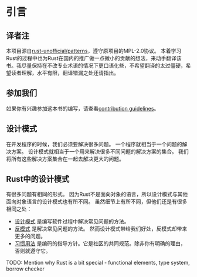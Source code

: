 # 引言

## 译者注

本项目源自[rust-unofficial/patterns](https://github.com/rust-unofficial/patterns)，遵守原项目的MPL-2.0协议。
本着学习Rust的过程中也为Rust在国内的推广做一点微小的贡献的想法，来动手翻译该书。我尽量保持在不改专业术语的情况下更口语化些，不希望翻译的太过僵硬，希望读者理解，水平有限，翻译错漏之处还请指出。

## 参加我们

如果你有兴趣参加这本书的编写，请查看[contribution guidelines](https://github.com/rust-unofficial/patterns/blob/master/CONTRIBUTING.md)。

## 设计模式

在开发程序的时候，我们必须要解决很多问题。
一个程序就相当于一个问题的解决方案。
设计模式就相当于一个用来解决很多不同问题的解决方案的集合。
我们将所有这些解决方案集合在一起去解决更大的问题。

## Rust中的设计模式

有很多问题有相同的形式。
因为Rust不是面向对象的语言，所以设计模式与其他面向对象语言的设计模式也有所不同。
虽然细节上有所不同，但他们还是有很多相同之处：

- [设计模式](./patterns/index.md) 是编写软件过程中解决常见问题的方法。
- [反模式](./anti_patterns/index.md) 是解决常见问题的方法。
  然而设计模式带给我们好处，反模式却带来更多的问题。
- [习惯用法](./idioms/index.md) 是编码的指导方针。它是社区的共同规范。除非你有明确的理由，      否则就遵守它。

TODO: Mention why Rust is a bit special - functional elements, type system,
borrow checker
